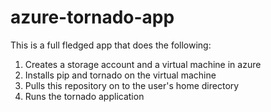azure-tornado-app
===========

This is a full fledged app that does the following:

1. Creates a storage account and a virtual machine in azure
2. Installs pip and tornado on the virtual machine
3. Pulls this repository on to the user's home directory
4. Runs the tornado application
